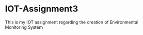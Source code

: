 # IOT-Assignment3
This is my IOT assignment regarding the creation of Environmental Monitoring System

